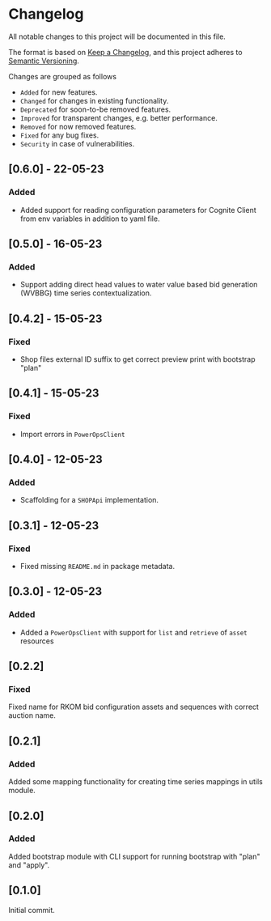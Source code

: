 # Changelog
All notable changes to this project will be documented in this file.

The format is based on [Keep a Changelog](https://keepachangelog.com/en/1.0.0/),
and this project adheres to [Semantic Versioning](https://semver.org/spec/v2.0.0.html).

Changes are grouped as follows
- `Added` for new features.
- `Changed` for changes in existing functionality.
- `Deprecated` for soon-to-be removed features.
- `Improved` for transparent changes, e.g. better performance.
- `Removed` for now removed features.
- `Fixed` for any bug fixes.
- `Security` in case of vulnerabilities.

## [0.6.0] - 22-05-23
### Added

* Added support for reading configuration parameters for Cognite Client from env variables in addition to yaml file.

## [0.5.0] - 16-05-23
### Added

* Support adding direct head values to water value based bid generation (WVBBG) time series contextualization.

## [0.4.2] - 15-05-23
### Fixed

* Shop files external ID suffix to get correct preview print with bootstrap "plan"

## [0.4.1] - 15-05-23
### Fixed

* Import errors in `PowerOpsClient`


## [0.4.0] - 12-05-23
### Added

* Scaffolding for a `SHOPApi` implementation.


## [0.3.1] - 12-05-23
### Fixed

* Fixed missing `README.md` in package metadata.


## [0.3.0] - 12-05-23
### Added

* Added a `PowerOpsClient` with support for `list` and `retrieve` of `asset` resources

## [0.2.2]
### Fixed

Fixed name for RKOM bid configuration assets and sequences with correct auction name.

## [0.2.1]
### Added

Added some mapping functionality for creating time series mappings in utils module.


## [0.2.0]
### Added

Added bootstrap module with CLI support for running bootstrap with "plan" and "apply".

## [0.1.0]

Initial commit.
